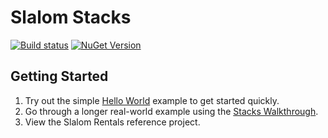 # Slalom Stacks

[![Build status](https://ci.appveyor.com/api/projects/status/6nb0ud2cpm4rkuyx/branch/master?svg=true)](https://ci.appveyor.com/project/slalom-saa/stacks/branch/master)   [![NuGet Version](http://img.shields.io/nuget/v/Slalom.Stacks.svg?style=flat)](https://www.nuget.org/packages/Slalom.Stacks/)

## Getting Started
1. Try out the simple [Hello World](docs/hello-world.md) example to get started quickly.
2. Go through a longer real-world example using the [Stacks Walkthrough](docs/walkthrough/overview.md).
3. View the Slalom Rentals reference project.
